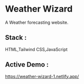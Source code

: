 # Weather Wizard

A Weather forecasting website.

## Stack :

HTML,Tailwind CSS,JavaScript

## Active Demo :

https://weather-wizard-1.netlify.app/
